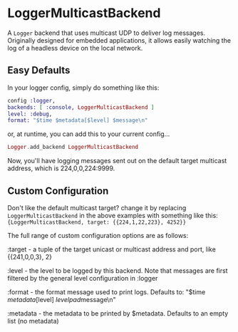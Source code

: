 LoggerMulticastBackend
======================

A `Logger` backend that uses multicast UDP to deliver log messages. Originally
designed for embedded applications, it allows easily watching the log of a
headless device on the local network.

## Easy Defaults

In your logger config, simply do something like this:

```elixir
config :logger,
backends: [ :console, LoggerMulticastBackend ]
level: :debug,
format: "$time $metadata[$level] $message\n"
```
  
or, at runtime, you can add this to your current config...

```elixir
Logger.add_backend LoggerMulticastBackend
```  

Now, you'll have logging messages sent out on the default target multicast
address, which is 224,0,0,224:9999.   

## Custom Configuration

Don't like the default multicast target? change it by replacing
`LoggerMulticastBackend` in the above examples with something like this:
`{LoggerMulticastBackend, target: {{224,1,22,223}, 4252}}`

The full range of custom configuration options are as follows:

:target - a tuple of the target unicast or multicast address and port, like {{241,0,0,3}, 2}

:level - the level to be logged by this backend. Note that messages are first filtered by the general level configuration in :logger

:format - the format message used to print logs. Defaults to: "$time $metadata[$level] $levelpad$message\n"

:metadata - the metadata to be printed by $metadata. Defaults to an empty list (no metadata)
